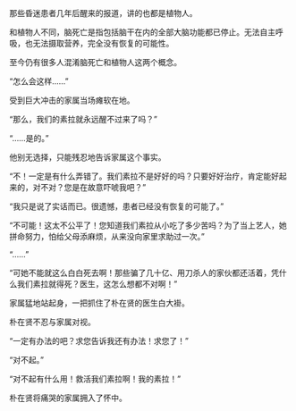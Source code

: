 那些昏迷患者几年后醒来的报道，讲的也都是植物人。

和植物人不同，脑死亡是指包括脑干在内的全部大脑功能都已停止。无法自主呼吸，也无法摄取营养，完全没有恢复的可能性。

至今仍有很多人混淆脑死亡和植物人这两个概念。

“怎么会这样……”

受到巨大冲击的家属当场瘫软在地。

“那么，我们的素拉就永远醒不过来了吗？”

“……是的。”

他别无选择，只能残忍地告诉家属这个事实。

“不！一定是有什么弄错了。我们素拉不是好好的吗？只要好好治疗，肯定能好起来的，对不对？您是在故意吓唬我吧？”

“我只是说了实话而已。很遗憾，患者已经没有恢复的可能了。”

“不可能！这太不公平了！您知道我们素拉从小吃了多少苦吗？为了当上艺人，她拼命努力，怕给父母添麻烦，从来没向家里求助过一次。”

“……”

“可她不能就这么白白死去啊！那些骗了几十亿、用刀杀人的家伙都还活着，凭什么我们素拉就得死？医生，这怎么想都不对啊！”

家属猛地站起身，一把抓住了朴在贤的医生白大褂。

朴在贤不忍与家属对视。

“一定有办法的吧？求您告诉我还有办法！求您了！”

“对不起。”

“对不起有什么用！救活我们素拉啊！我的素拉！”

朴在贤将痛哭的家属拥入了怀中。